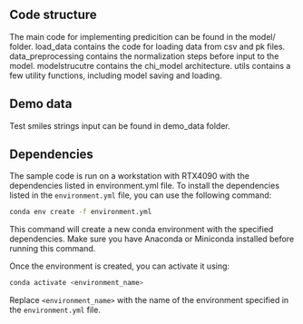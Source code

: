## Code structure

The main code for implementing predicition can be found in the model/ folder.
load_data contains the code for loading data from csv and pk files.
data_preprocessing contains the normalization steps before input to the model.
modelstrucutre contains the chi_model architecture.
utils contains a few utility functions, including model saving and loading.

## Demo data

Test smiles strings input can be found in demo_data folder.

## Dependencies

The sample code is run on a workstation with RTX4090 with the dependencies listed in environment.yml file.
To install the dependencies listed in the `environment.yml` file, you can use the following command:

```bash
conda env create -f environment.yml
```

This command will create a new conda environment with the specified dependencies. Make sure you have Anaconda or Miniconda installed before running this command.

Once the environment is created, you can activate it using:

```bash
conda activate <environment_name>
```

Replace `<environment_name>` with the name of the environment specified in the `environment.yml` file.

